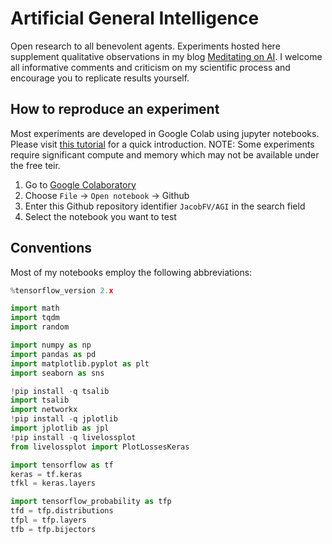 # Artificial General Intelligence

Open research to all benevolent agents. Experiments hosted here supplement qualitative observations in my blog [Meditating on AI](https://jacobfv.github.io/blog/). I welcome all informative comments and criticism on my scientific process and encourage you to replicate results yourself.

## How to reproduce an experiment

Most experiments are developed in Google Colab using jupyter notebooks. Please visit [this tutorial](https://colab.research.google.com/notebooks/intro.ipynb) for a quick introduction. NOTE: Some experiments require significant compute and memory which may not be available under the free teir. 

1. Go to [Google Colaboratory](https://colab.research.google.com/)
2. Choose `File` &rarr; `Open notebook` &rarr; Github
3. Enter this Github repository identifier `JacobFV/AGI` in the search field
4. Select the notebook you want to test

## Conventions

Most of my notebooks employ the following abbreviations:
```python
%tensorflow_version 2.x

import math
import tqdm
import random

import numpy as np
import pandas as pd
import matplotlib.pyplot as plt
import seaborn as sns

!pip install -q tsalib
import tsalib
import networkx
!pip install -q jplotlib
import jplotlib as jpl
!pip install -q livelossplot
from livelossplot import PlotLossesKeras

import tensorflow as tf
keras = tf.keras
tfkl = keras.layers

import tensorflow_probability as tfp
tfd = tfp.distributions
tfpl = tfp.layers
tfb = tfp.bijectors
```
